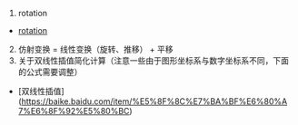 1. rotation
- [rotation](https://blog.csdn.net/qq_40953281/article/details/90212367)
2. 仿射变换 = 线性变换（旋转、推移） + 平移
3. 关于双线性插值简化计算（注意一些由于图形坐标系与数字坐标系不同，下面的公式需要调整）
- [双线性插值] (https://baike.baidu.com/item/%E5%8F%8C%E7%BA%BF%E6%80%A7%E6%8F%92%E5%80%BC)
